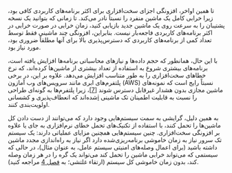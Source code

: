تا همین اواخر، افزونگی اجزای سخت‌افزاری برای اکثر برنامه‌های کاربردی کافی بود، زیرا خرابی کامل یک ماشین منفرد را نسبتاً نادر می‌کند. تا زمانی که بتوانید یک نسخه پشتیبان را به سرعت روی یک ماشین جدید بازیابی کنید، زمان خرابی در صورت خرابی در اکثر برنامه‌های کاربردی فاجعه‌بار نیست. بنابراین، افزونگی چند ماشینی فقط توسط تعداد کمی از برنامه‌های کاربردی که دسترس‌پذیری بالا برای آنها مطلقاً ضروری بود، مورد نیاز بود.

با این حال، همانطور که حجم داده‌ها و نیازهای محاسباتی برنامه‌ها افزایش یافته است، برنامه‌های بیشتری شروع به استفاده از تعداد بیشتری از ماشین‌ها کرده‌اند، که نرخ خطاهای سخت‌افزاری را به طور متناسب افزایش می‌دهد. علاوه بر این، در برخی پلتفرم‌های ابری مانند سرویس‌های وب آمازون (AWS) نسبتاً رایج است که نمونه‌های ماشین مجازی بدون هشدار غیرقابل دسترس شوند [[7](ch01.html#Voss2012tc)]، زیرا پلتفرم‌ها به گونه‌ای طراحی شده‌اند که انعطاف‌پذیری و کشسانی[i](ch01.html#idm140605786161136)
را نسبت به قابلیت اطمینان تک ماشینی اولویت‌بندی کنند.

به همین دلیل، گرایشی به سمت سیستم‌هایی وجود دارد که می‌توانند از دست دادن کل ماشین‌ها را تحمل کنند، با استفاده از تکنیک‌های تحمل خطای نرم‌افزاری به جای یا علاوه بر افزونگی سخت‌افزاری. چنین سیستم‌هایی همچنین مزایای عملیاتی دارند: یک سیستم تک سرور نیاز به زمان خاموشی برنامه‌ریزی‌شده دارد اگر نیاز به راه‌اندازی مجدد ماشین داشته باشید (برای اعمال وصله‌های امنیتی سیستم عامل، به عنوان مثال)، در حالی که سیستمی که می‌تواند خرابی ماشین را تحمل کند می‌تواند یک گره را در هر زمان وصله کند، بدون زمان خاموشی کل سیستم (ارتقاء غلتشی؛ به [فصل 4](ch04.html#ch_encoding) مراجعه کنید). 